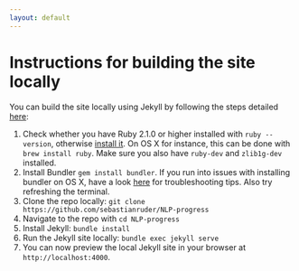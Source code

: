 ```yaml
---
layout: default
---
```

# Instructions for building the site locally

You can build the site locally using Jekyll by following the steps detailed
[here](https://help.github.com/articles/setting-up-your-github-pages-site-locally-with-jekyll/#requirements):

1. Check whether you have Ruby 2.1.0 or higher installed with `ruby --version`, otherwise [install it](https://www.ruby-lang.org/en/downloads/).
On OS X for instance, this can be done with `brew install ruby`. Make sure you also have `ruby-dev` and `zlib1g-dev` installed.
1. Install Bundler `gem install bundler`. If you run into issues with installing bundler on OS X, have a look
[here](https://bundler.io/v1.16/guides/rubygems_tls_ssl_troubleshooting_guide.html) for troubleshooting tips. Also try refreshing
the terminal.
1. Clone the repo locally: `git clone https://github.com/sebastianruder/NLP-progress`
1. Navigate to the repo with `cd NLP-progress`
1. Install Jekyll: `bundle install`
1. Run the Jekyll site locally: `bundle exec jekyll serve`
1. You can now preview the local Jekyll site in your browser at `http://localhost:4000`.
